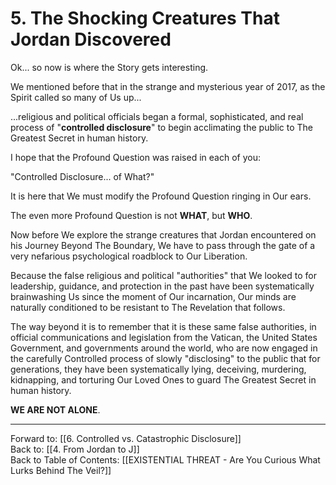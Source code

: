 # 5. The Shocking Creatures That Jordan Discovered

Ok... so now is where the Story gets interesting. 

We mentioned before that in the strange and mysterious year of 2017, as the Spirit called so many of Us up... 

...religious and political officials began a formal, sophisticated, and real process of "**controlled disclosure**" to begin acclimating the public to The Greatest Secret in human history. 

I hope that the Profound Question was raised in each of you: 

"Controlled Disclosure... of What?"

It is here that We must modify the Profound Question ringing in Our ears. 

The even more Profound Question is not **WHAT**, but **WHO**.  

Now before We explore the strange creatures that Jordan encountered on his Journey Beyond The Boundary, We have to pass through the gate of a very nefarious psychological roadblock to Our Liberation. 

Because the false religious and political "authorities" that We looked to for leadership, guidance, and protection in the past have been systematically brainwashing Us since the moment of Our incarnation, Our minds are naturally conditioned to be resistant to The Revelation that follows. 

The way beyond it is to remember that it is these same false authorities, in official communications and legislation from the Vatican, the United States Government, and governments around the world, who are now engaged in the carefully Controlled process of slowly "disclosing" to the public that for generations, they have been systematically lying, deceiving, murdering, kidnapping, and torturing Our Loved Ones to guard The Greatest Secret in human history. 

**WE ARE NOT ALONE**.

____

Forward to: [[6. Controlled vs. Catastrophic Disclosure]]        
Back to: [[4. From Jordan to J]]  
Back to Table of Contents: [[EXISTENTIAL THREAT - Are You Curious What Lurks Behind The Veil?]]      




